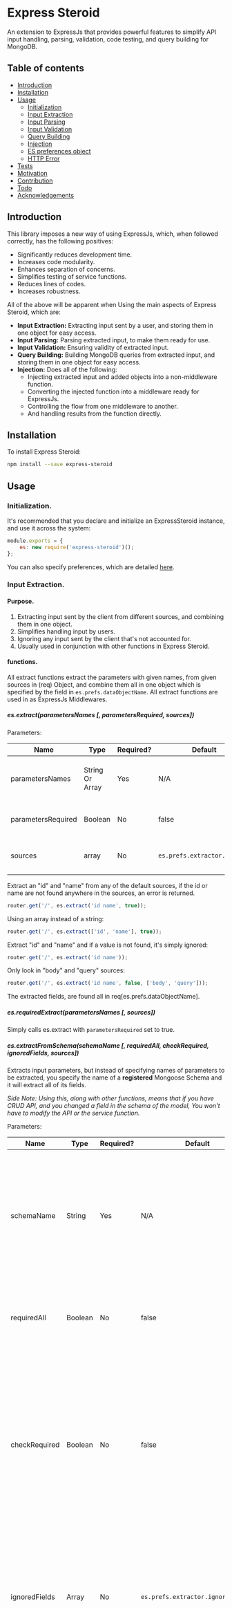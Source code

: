 
  
# Express Steroid  
An extension to ExpressJs that provides powerful features to simplify API input handling, parsing, validation, code testing, and query building for MongoDB.
  
## Table of contents  
  
* [Introduction](#introduction)  
* [Installation](#installation)  
* [Usage](#usage)  
   * [Initialization](#initialization)
   * [Input Extraction](#input-extraction)
   * [Input Parsing](#input-parsing)
   * [Input Validation](#input-validation)
   * [Query Building](#query-building)
   * [Injection](#injection)
   * [ES preferences object](#es-preferences-object)
   * [HTTP Error](#httperror)
* [Tests](#tests)
* [Motivation](#motivation)
* [Contribution](#contribution)
* [Todo](#todo)
* [Acknowledgements](#acknowledgements)
## Introduction  
This library imposes a new way of using ExpressJs, which, when followed correctly, has the following positives:
- Significantly reduces development time.
- Increases code modularity.
- Enhances separation of concerns.
- Simplifies testing of service functions.
- Reduces lines of codes.
- Increases robustness.

All of the above will be apparent when Using the main aspects of Express Steroid, which are:
- **Input Extraction:** Extracting input sent by a user, and storing them in one object for easy access.
- **Input Parsing:** Parsing extracted input, to make them ready for use.
- **Input Validation:** Ensuring validity of extracted input.
- **Query Building:** Building MongoDB queries from extracted input, and storing them in one object for easy access.
- **Injection:** Does all of the following:
    - Injecting extracted input and added objects into a non-middleware function.
    - Converting the injected function into a middleware ready for ExpressJs.
    - Controlling the flow from one middleware to another.
    - And handling results from the function directly.



  
## Installation  
To install Express Steroid:  
```sh  
npm install --save express-steroid  
```  
  
## Usage  

### Initialization.
It's recommended that you declare and initialize an ExpressSteroid instance, and use it across the system:

```javascript
module.exports = {
    es: new require('express-steroid')();
};
```

You can also specify preferences, which are detailed [here](#es-preferences-object).

### Input Extraction.
#### Purpose.
1. Extracting input sent by the client from different sources, and combining them in one object.
2. Simplifies handling input by users.
3. Ignoring any input sent by the client that's not accounted for.
4. Usually used in conjunction with other functions in Express Steroid.
#### functions.
All extract functions extract the parameters with given names, from given sources in (req) Object, and combine them all in one object which is specified by the field in ```es.prefs.dataObjectName```.
All extract functions are used in as ExpressJs Middlewares.

##### es.extract(parametersNames \[, parametersRequired, sources])

Parameters:

| Name | Type | Required? | Default | Description |
| ---- | ---- | --------- | ------- | ----------- |
| parametersNames | String Or Array | Yes | N/A | Names of input parameters to extract. If it's a string, then values are separated by spaces by default (Can be changed from ```es.prefs.extractor.separator```) |
| parametersRequired | Boolean | No | false  | Whether or not to return an error if any parameter is missing. Error message is specified by: ```es.prefs.errMessages.paramNotFound``` |
| sources | array | No | ```es.prefs.extractor.sources``` | The array should  contain only strings, which are names of fields in (req) object. Used to look for parameters in them |


Extract an "id" and "name" from any of the default sources, if the id or name are not found anywhere in the sources, an error is returned.
```javascript
router.get('/', es.extract('id name', true));
```
Using an array instead of a string:
```javascript
router.get('/', es.extract(['id', 'name'], true));
```

Extract "id" and "name" and if a value is not found, it's simply ignored:
```javascript
router.get('/', es.extract('id name'));
```

Only look in "body" and "query" sources:
```javascript
router.get('/', es.extract('id name', false, ['body', 'query']));
```

The extracted fields, are found all in req\[es.prefs.dataObjectName].

##### es.requiredExtract(parametersNames \[, sources])
Simply calls es.extract with ```parametersRequired``` set to true.

##### es.extractFromSchema(schemaName \[, requiredAll, checkRequired, ignoredFields, sources])
Extracts input parameters, but instead of specifying names of parameters to be extracted, you specify the name of a **registered** Mongoose Schema and it will extract all of its fields.

*Side Note: Using this, along with other functions, means that if you have CRUD API, and you changed a field in the schema of the model, You won't have to modify the API or the service function.*

Parameters:

| Name | Type | Required? | Default | Description |
| ---- | ---- | --------- | ------- | ----------- |
| schemaName | String | Yes | N/A | Name of the schema to extract from, the schema must be already registered, the name must be matching exactly the name of the registered schema |
| requiredAll | Boolean | No | false | If set to true, it means that all fields of the schema must be present as input  to call |
| checkRequired | Boolean | No | false | If set to true, it means that only fields that are  marked as required in the schema are required in the call. If this field and ```requiredAll``` are both set to false, then all parameters from the schema are optional |
| ignoredFields | Array | No | ```es.prefs.extractor.ignoredFields``` | Array of strings, containing names of fields in the Schema to be ignored and not extracted. Great to use it for ```password``` fields for example. |
| sources | Array | No |  ```es.prefs.extractor.sources``` | The array should  contain only strings, which are names of fields in (req) object. Used to look for parameters in them |

Extract all fields of an "Employee" schema, and only required fields in the schema are required in the call, and id is ignored.

```javascript
router.get('/', es.extractFromSchema('employee', false, true, ['id']));
```

### Input Parsing.
#### Purpose.
1. Allows extracted input to be parsed to the correct format before using it.
2. Reduces lines of codes used in the service functions to handle input.

#### functions.

##### es.parse(parametersNames, mapper \[, sources])
Parses parameters with given names, using given mapper function.
If a parameter value is An Array, it applies  the mapper function to each one of the values of the array.

**Note: If a field is not found, it's simply ignored**

Parameters:

| Name | Type | Required? | Default | Description |
| ---- | ---- | --------- | ------- | ----------- |
| parametersNames | String Or Array | Yes | N/A | Names of input parameters to parse. If it's a string, then values are separated by spaces by default (Can be changed from ```es.prefs.manipulator.separator```) |
| mapper | Function | Yes | N/A | A function that takes a single input and returns an output immediately. Each parameter will be called by the mapper, then stored in place. |
| sources | Array | No |  ```es.prefs.manipulator.sources``` | The array should  contain only strings, which are names of fields in (req) object. Used to look for parameters in them |



Parse strings to integers for two fields.
```javascript
function toInteger(text){
    return parseInt(text);
}


router.get('/', es.extract("skip limit"), es.parse("skip limit", toInteger));
```

Now the fields: req\[es.prefs.dataObjName].skip & req\[es.prefs.dataObjName].limit are both integers.


#### Default mappers.
Express Steroid comes with  useful default mappers, that are frequently needed.
All are available in ```es.mappers```

| Mapper Name | Input | Output |
| ----------- | ----- | ------ |
| objectIdMapper | String | ObjectId (Mongoose) |
| dateMapper | String | Date (JS) |
| intMapper | String | Integer |
| floatMapper | String | Float |
| stringToArrayMapper | String | Array |


Extract an id and convert it to ObjectId directly to be used immediately by the service function:
```javascript
router.get('/', es.extract("id"), es.parse("id", es.mappers.objectIdMapper));
```

The following is an example where stringToArrayMapper is useful.
```javascript

//Names is a parameter sent by client like: "John,Mark,James".

router.get('/', es.extract("names"), es.parse("names", es.mappers.stringToArrayMapper(",")));

//After the mapping, the field req[es.prefs.dataObjName].names will = ['John', "Mark", "James"]
```

### Input Validation.
Validates input and passes if and only if the validator returns true.

#### Purpose.
1. Validate input sent by the user.
2. Reduce redundancy by validating before entering a service function.

#### Functions.

##### validate(parameterName, validator \[, ...args])
Validates a single parameter with given parameter name using  the given validator.

If the value to be validated is not found, it's ignored.

Parameters:

| Name | Type | Required? | Default | Description |
| ---- | ---- | --------- | ------- | ----------- |
| parameterName | String | Yes | N/A | Parameter name to be validated |
| Validator | Function | Yes | N/A | Function used for validation, must return true/false immediately |
| ... args | Arguments | No | N/A | Further arguments that can be passed to the validator function |


Validate an integer.

```javascript
function isPositive(number, prefs, next){
    if (number >= 0) return next();
    else return next(new Error(number + ' is not a positive number'));
}


router.get('/', es.extract("skip limit"), es.parse("skip limit", toInteger),
                es.validate("skip", isPositive));
```

Validate input with extra parameters.
```javascript
let allowedValues = ["Cat", "Dog", "Bird"];
function isAllowed(value, prefs, next, array){
    if (array.indexOf(value) >= 0) return next();
    else return next(new Error(value + ' is not allowed'));
}


router.get('/', es.extract("animal"),
                es.validate("animal", isAllowed, allowedValues));
```

##### validateAll(parametersNames, validator \[, ...args])
Validates multiple parameters using a given validator. Only passes if all parameters are correct.

If a value is not  found, it's ignored.


Parameters:

| Name | Type | Required? | Default | Description |
| ---- | ---- | --------- | ------- | ----------- |
| parametersNames | String or Array | Yes | N/A | names of parameters to be validated, it should an array of strings  or a string of names separated by the separator specified in ```es.prefs.validator.separator```|
| Validator | Function | Yes | N/A | Function used for validation, must return true/false immediately |
| ... args | Arguments | No | N/A | Further arguments that can be passed to the validator function |


Validate multiple input.
```javascript
function isPositive(number, prefs, next){
    if (number >= 0) return next();
    else return next(new Error(number + ' is not a positive number'));
}


router.get('/', es.extract("skip limit"), es.parse("skip limit", toInteger),
                es.validateAll("skip limit", isPositive));
```

#### Default Validators.
Express Steroid has built-in frequently used validators. All are in ```es.validators```

| Validator Name | Validation | Default Error message |
| -------------- | ---------- | --------------------- |
| isMember | Validates if the given value is a member of a given array | ```es.prefs.isMember``` Function that takes two arguments (value, array) |
| isSubset | Validates if the given array is a subset of another given array | ```es.prefs.isSubset ```  Function that takes two arguments (value, array) |
| isInRange | Validates if the given integer is between two values (and specify whether it's inclusive or not) | ```es.prefs.isInRange``` Function that takes 4 arguments (value, min, max, isInclusive)  |
| isOfType | Validates if the given value is of the given type | ```es.prefs.isOfType ``` Function that takes two arguments (value, type) |

#### Custom validators.
You can use a custom made validator, as seen above. However, all validators should have the following signature:
```functionName(valueToBeValidated [, es.prefs, next, ... argsPassedByUser])```

Notice that ```es.prefs``` which contains preferences is also accessible in any validator.

Notice that validators are async functions, and they call "next" either with no error or with an error.


### Query Building.
Creates Mongoose filtering|Sorting objects out of input parameters sent by the user, and store them in ```req[es.prefs.queryBuilder.queriesObjName]```

#### Purpose.
1. Build query objects directly from the Router middlewares, reducing lines of codes and efforts.
2. Minimize redundancy of building basic queries in service functions.

#### functions.

##### buildQuery(paramName, resultFieldName, query \[, dbFieldName, ...queryArgs])

Note that if a value is not found, it's ignored and query is not built.

Parameters:

| Name | Type | Required? | Default | Description |
| ---- | ---- | --------- | ------- | ----------- |
| paramName | String | Yes | N/A | Name of the input parameter to be used for the query |
| resultFieldName | String | Yes | N/A | The name field that contains the built query, which is in  ```req[es.prefs.queryBuilder.queriesObjName]``` |
| query | Function | Yes | N/A | Query function, takes three parameters specified later |
| dbFieldName | String | No | Null | Name of the field in the database to query from |
| ...queryArgs | Arguments | No | N/A | Additional arguments to be sent to the query function |

Build an equality query out of "email" field using one of ES default queries.
```javascript
router.get('/', es.extract("email"),
                es.buildQuery("email", "filters", es.queries.equality));

//After this middleware => req[es.prefs.queryBuilder.queriesObjName]['filters'] = {email: "email field value"}
```

Build another query which is a partial string match query out of "mobile" field using one of ES default queries.
```javascript
router.get('/', es.extract("mobile email"),
                es.buildQuery("email", "filters", es.queries.equality),
                es.buildQuery("mobile", "filters", es.queries.partialStringMatch, "phoneNumber"));

//After this middleware =>
//          req[es.prefs.queryBuilder.queriesObjName]['filters'] = {
//              phoneNumber: {$regex: "mobile field value"},
//              email: "email field value"
//           }
```

#### Default queries.
Express Steroid has multiple frequently used built-in default queries.
All are available in ```es.queries```


| Query Name | Parameters | Result |
| ---------- | ---------- | ------ |
| equality | (value, dbFieldName) | ```{dbFieldName: {$eq: value}}``` |
| range | (array, dbFieldName, inclusive) | If not inclusive: ```{dbFieldName: {$gt: array[0], $lt: array[1]}}``` If inclusive: ```{dbFieldName: {$gte: array[0], $lte: array[1]}}```|
| inArray | (value, dbFieldName) | ```{dbFieldName: {$in: value}}``` | 

#### Custom queries. 
You can use custom queries. However, a query function must have the  following signature: 
```queryFunction(value, dbFieldName, ... args)```

### Injection.
One of the most important aspects of Express Steroid is injection.

#### Purpose.
All of the following purposes will be clearer later.
1. Allow service functions to have usual signatures, rather than the usual (req, res, next).
2. Eliminate need to read input, validate input, parse input, in service functions.
3. Make service functions easily testable, by making them independent.
4. Separate logic of handling response from service functions.
5. Unify logic of handling responses.
6. Separate business logic into multiple service functions, passing  information from one to another easily in the chain of middleware functions of the API. 


#### Functions. 

##### inject(func \[, pass, sources, defaults])
What injection does.
1. Looks into the arguments of the given function.
2. For each argument name, it looks for the value of the argument in the specified sources.
    - For example: if the function is ```addUser(email)``` the inject will look for the value of email in all sources.
    - If the value is not found, the defaults values are used instead, if no default is given or found, the value will be undefined.
    - If the argument's name is one of the 4 default injections: req, res, next, user, then req, res, next, req.user will be injected for that argument.
    - If the argument is one of the result handlers (explained later), the result handler function will be injected.
3. Calls the service function with the injected arguments.


Parameters: 

| Name | Type | Required? | Default | Description |
| ---- | ---- | --------- | ------- | ----------- |
| func | Function | Yes | N/A | Service function to be injected and called |
| pass | Boolean | No | false | If true, the middleware after this inject gets called, otherwise, the response is handled directly in the injected funciton |
| sources | Array  | No | ```es.prefs.middlewareHandler.sources``` | In what sources should
| defaults | Object | No | { } | If the value of an argument of the passed ```func``` is not found anywhere, a default is used instead if specified here. |


Injecting arguments after extraction, and parsing.

Create department service function.
```javascript
exports.addDepartment = function(data, handleResult){
    departmentsRepository.addDepartment(data, handleResult);
}
```

This is equivalent to the following (Without ES).
```javascript
exports.addDepartment = function(req,  res, next){
    let data =  {
        name: req.body.departmentName,
        description: req.body.description,
        purpose: req.body.purpose,
        parentDepartment: req.body.parentDepartment? new ObjectId(parentDepartment): undefined
    };

    departmentsRepository.addDepartment(data, function(err, response){
        if(err) return res.status(500).send(err);
        else if(!response) return res.status(500).send("Coudn't add department");

        return res.status(200).send(response);
    });
}
```


In the routing file, you add this:
```javascript

router.post('/departments/',    es.extractFromSchema("Department", false, true),
                                                    es.parse('parentDepartment', es.mappers.objectIdMapper),
                                                    es.inject(addDepartment));
```



#### Result Handlers.
They are functions injected  in service functions, which handle results and send appropriate responses.

Their purpose is to keep  the service functions clean and separate them from response handling logic, while also unifying resource handling logic in one place.

It's highly encouraged to write your own result handlers, according to your business logic, and keep them in  one file, attach them to Express  Steroid instance, and use them everywhere.

There are some important result handlers packaged with Express Steroid:

| Name | Arguments | behavior |
| ---- | --------- | -------- |
| handleResult | (err, response) | If  there's an error, it returns the error, if there's no response, it returns 404 and message ```prefs.errMessages.middlewareHandler.notFound```, otherwise the response is sent with status 200. If pass is set to true (in the inject function), it passes to the next middleware |
| respond | (err, response, status) | Doesn't pass to next, sends an error if there's one (response and status are ignored in this case), otherwise, sends the response with status (or 200 if status is not specified) |
| passToNext | (err, response) | If there's an error, it returns it. Otherwise,  it stores the response in the ```req[prefs.resultsObjName]``` and  passes  to next |

##### Result handlers signature
The following is a result handler signature, if you create a custom one it should follow it:
```resultHandler(req, res, next, pass, prefs)```

Where:

| Argument | Description |
| -------- | ----------- |
| req | ExpressJs req object |
| res | ExpressJs res object |
| next | ExpressJs next function |
| pass | value of ```pass``` argument in the inject function |
| prefs | ES preferences object |

##### Adding result handlers.
You can add your own result handlers, adhering to the signature specified [above](#result-handlers-signature).

To use your own result handlers, modify the preferences of ES: ```es.prefs.resultHandlers```, which is an object, the key of each resultHandler is the  name of the resultHandler, which is used in the argument of the injected function, and the value is the actual result handler function.

The object contains the resultHandlers that are injected, if you remove a default resultHandler from the object ```es.prefs.resultHandlers```, it will not be injected in any service function.


### ES preferences object.
 * As seen many times previously, you can modify Express Steroid library by changing the preferences.
 * You can access the preferences object using ```es.prefs```
 * When instantiating Express Steroid, you can pass preferences, any field that's left empty is substituted by the default preference value.

Default preferences.
Most of the following preferences are mentioned and explained previously, this section is just to document them in once place.


*Note: some fields in the following table are nested, the nesting is denoted by the .*

| Field | Default value | Description  |
| ----- | ------------- | -----------  |
| resultObjName | "results" | Where results are stored in ```req``` object when passing from one service function to another, using ```passToNext``` resultHandler |
| dataObjName | "data"  | Where data is stored by extraction methods |
| resultHandlers |  Object containing default handlers with their names: passToNext, respond, handleResult | Results handlers as specified [above](#result-handlers)
| middlewareHandler.sources | ```["data", "results", "queries"]``` | Sources  to look in when looking for values of arguments of injected function |
| middlewareHandler.defaultInjection | ```["user", "req", "res", "next"]``` | If any of those values are found as names of arguments in an injected function, the following will be injected instead (respectively): req, res, next, req.user |
| extractor.separator  | " " | Separator for parameters names of parameteres to be extracted|
| extractor.sources | ```["body", "query", "params"]``` | Sources to look in for the values of extracted parameters |
| extractor.ignoredFields | ```["_id", "__v"]``` | Default Ignored fields which are not extracted. If the user specified ignoredFields those will not be included |
| manipulator.sources | ```["data"]``` | Sources to look in for parameters to be parsed |
| manipulator.separator | " " | Separator for parameters names of parameters to be parsed |
| validator.sources | ```["data"]``` | Sources to look in for parameters to be validated |
| validator.separator | " " | Separator for parameters names of parameters to be validated |
| queryBuilder.sources |  ```["data"]``` | Sources to look in for parameters to be used for query building |
| queryBuilder.queriesObjName | "queries" | Name of the object in ```req``` to store queries in |
| errMessages | N/A |Contains Default error messages for each module in ES |


### HTTPError
A helper function which simply creates an object containing status and message.

```es.HTTPError(status, message)```

## Tests
First, ensure that Development dependencies are installed via NPM.

To run tests:
  
```sh  
npm test  
```  

## Motivation
Having developed around a dozen different backend apps using NodeJs, ExpressJs, and MongoDB, I found many patters of redundancy and some unnecessary difficulties when developing the typical NodeJs application.

I tried to eliminate such problems gradually over the years, which then motivated me to combine multiple ideas and solutions in a library that extends ExpressJs, and makes development way easier!

I tried this library on two live production projects, and I discovered that the ES really made development easier and more smoother, which further encouraged me to fully document it and publish it on NPM.

  
## Contribution  
Your contributions are encouraged and welcomed.

1. Fork.
2. Clone and install.
3. Develop.
4. Create tests, and add them to the test folder.
5. Pull request.


## Todo.
- [ ] Support for async Validators.
- [ ] Support for async Mappers.
- [ ] Later: Enhanced syntax (More self-evident).
- [ ] Later: Ability to develop query builders for other databases.

## Acknowledgements.
This library is heavily inspired by a similar one, named: [ExpressJs Plus](https://www.npmjs.com/package/expressjs-plus), developed by [Abdulrahman AlAmri](https://www.npmjs.com/~amri)
